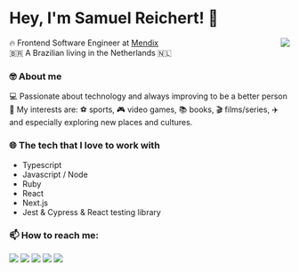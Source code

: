 <h1 align="left">Hey, I'm Samuel Reichert! 👋</h1>
<img align="right" src="https://github-readme-stats.vercel.app/api?username=samuelreichert&show_icons=true&theme=transparent&include_all_commits=true&count_private=false"/>

🔥 Frontend Software Engineer at [Mendix](https://www.mendix.com/)<br>
🇧🇷 A Brazilian living in the Netherlands 🇳🇱

### 🤓 About me
💻 Passionate about technology and always improving to be a better person
🌟 My interests are: ⚽️ sports, 🎮 video games, 📚 books, 🎬 films/series, ✈️ and especially exploring new places and cultures.

### 🌐 The tech that I love to work with
- Typescript
- Javascript / Node
- Ruby
- React
- Next.js
- Jest & Cypress & React testing library

### 📫 How to reach me:

[![](https://img.shields.io/badge/dev.to-0A0A0A?style=for-the-badge&logo=dev.to&logoColor=white)](https://dev.to/samuelreichert)
[![](https://img.shields.io/badge/Instagram-E4405F?style=for-the-badge&logo=instagram&logoColor=white)](https://www.instagram.com/samuelreichert)
[![](https://img.shields.io/badge/LinkedIn-0077B5?style=for-the-badge&logo=linkedin&logoColor=white)](https://www.linkedin.com/in/samuelreichert)
[![](https://img.shields.io/badge/Threads-000000?style=for-the-badge&logo=Threads&logoColor=white)](https://www.threads.net/@samuelreichert)
[![](https://img.shields.io/badge/Twitter-1DA1F2?style=for-the-badge&logo=twitter&logoColor=white)](https://www.twitter.com/samuel_reichert)

<!--
**samuelreichert/samuelreichert** is a ✨ _special_ ✨ repository because its `README.md` (this file) appears on your GitHub profile.

Here are some ideas to get you started:

- 🔭 I’m currently working on ...
- 🌱 I’m currently learning ...
- 👯 I’m looking to collaborate on ...
- 🤔 I’m looking for help with ...
- 💬 Ask me about ...
- 📫 How to reach me: ...
- 😄 Pronouns: ...
- ⚡ Fun fact: ...
-->
